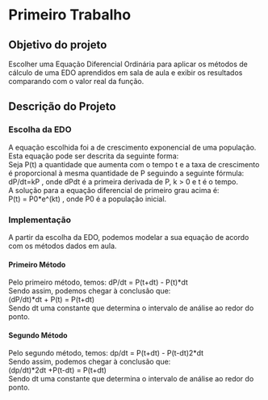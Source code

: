 # Primeiro Trabalho
## Objetivo do projeto
Escolher uma Equação Diferencial Ordinária para aplicar os métodos de cálculo de uma EDO aprendidos em sala de aula e exibir os resultados comparando com o valor real da função.

## Descrição do Projeto
### Escolha da EDO
A equação escolhida foi a de crescimento exponencial de uma população. Esta equação pode ser descrita da seguinte forma:   
Seja P(t) a quantidade que aumenta com o tempo t e a taxa de crescimento é proporcional à mesma quantidade de P seguindo a seguinte fórmula:   
dP/dt=kP , onde dPdt é a primeira derivada de P, k > 0 e t é o tempo.   
A solução para a equação diferencial de primeiro grau acima é:   
P(t) = P0*e^(kt) , onde P0 é a população inicial.   

### Implementação
A partir da escolha da EDO, podemos modelar a sua equação de acordo com os métodos dados em aula.

#### Primeiro Método
Pelo primeiro método, temos: dP/dt = P(t+dt) - P(t)*dt   
Sendo assim, podemos chegar à conclusão que:   
(dP/dt)*dt + P(t) = P(t+dt)   
Sendo dt uma constante que determina o intervalo de análise ao redor do ponto.

#### Segundo Método
Pelo segundo método, temos: dp/dt = P(t+dt) - P(t-dt)2*dt   
Sendo assim, podemos chegar à conclusão que:   
(dp/dt)*2dt +P(t-dt) = P(t+dt)   
Sendo dt uma constante que determina o intervalo de análise ao redor do ponto.
